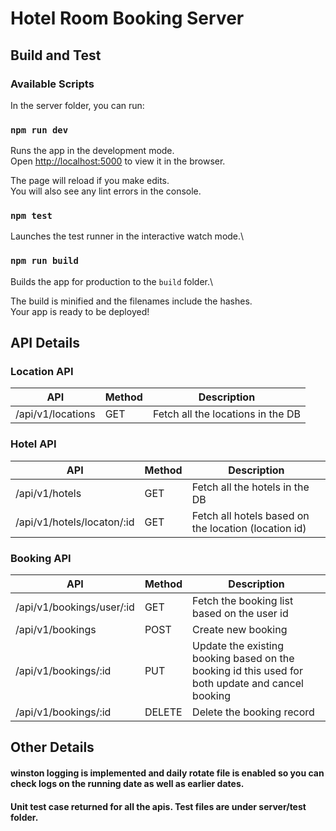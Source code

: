 # Hotel Room Booking Server

## Build and Test
### Available Scripts

In the server folder, you can run:

### `npm run dev`

Runs the app in the development mode.\
Open [http://localhost:5000](http://localhost:5000) to view it in the browser.

The page will reload if you make edits.\
You will also see any lint errors in the console.

### `npm test`

Launches the test runner in the interactive watch mode.\

### `npm run build`

Builds the app for production to the `build` folder.\

The build is minified and the filenames include the hashes.\
Your app is ready to be deployed!

## API Details

### Location API
| API | Method         | Description   |
|----------|----------|----------|
| /api/v1/locations   | GET   | Fetch all the locations in the DB  |

### Hotel API
| API | Method | Description |
|----------|----------|----------|
| /api/v1/hotels   | GET   | Fetch all the hotels in the DB   |
| /api/v1/hotels/locaton/:id   | GET   | Fetch all hotels based on the location (location id)   |

### Booking API
| API | Method | Description |
|----------|----------|----------|
| /api/v1/bookings/user/:id   | GET   | Fetch the booking list based on the user id   |
| /api/v1/bookings   | POST   | Create new booking   |
| /api/v1/bookings/:id   | PUT   | Update the existing booking based on the booking id this used for both update and cancel booking  |
| /api/v1/bookings/:id   | DELETE   | Delete the booking record   |


## Other Details
#### winston logging is implemented and daily rotate file is enabled so you can check logs on the running date as well as earlier dates.

#### Unit test case returned for all the apis. Test files are under server/test folder.





